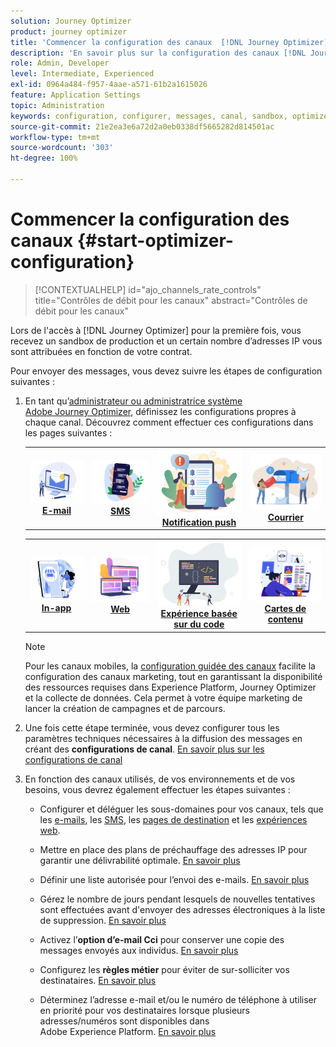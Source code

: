 ```yaml
---
solution: Journey Optimizer
product: journey optimizer
title: 'Commencer la configuration des canaux  [!DNL Journey Optimizer] '
description: 'En savoir plus sur la configuration des canaux [!DNL Journey Optimizer] '
role: Admin, Developer
level: Intermediate, Experienced
exl-id: 0964a484-f957-4aae-a571-61b2a1615026
feature: Application Settings
topic: Administration
keywords: configuration, configurer, messages, canal, sandbox, optimizer
source-git-commit: 21e2ea3e6a72d2a0eb0338df5665282d814501ac
workflow-type: tm+mt
source-wordcount: '303'
ht-degree: 100%

---
```



# Commencer la configuration des canaux {#start-optimizer-configuration}

>[!CONTEXTUALHELP]
>id="ajo_channels_rate_controls"
>title="Contrôles de débit pour les canaux"
>abstract="Contrôles de débit pour les canaux"

Lors de l&#39;accès à [!DNL Journey Optimizer] pour la première fois, vous recevez un sandbox de production et un certain nombre d’adresses IP vous sont attribuées en fonction de votre contrat.

Pour envoyer des messages, vous devez suivre les étapes de configuration suivantes :

1. En tant qu’[administrateur ou administratrice système Adobe Journey Optimizer](../start/path/administrator.md), définissez les configurations propres à chaque canal. Découvrez comment effectuer ces configurations dans les pages suivantes :

   <table style="table-layout:fixed"><tr style="border: 0;">
    <td><a href="../email/get-started-email-config.md"><img alt="E-mail" src="../channels/assets/do-not-localize/email.png"></a>
    <div align="center"><a href="../email/get-started-email-config.md"><strong>E-mail</strong></a></div></td>
    <td><a href="../sms/sms-configuration.md"><img alt="sms" src="../channels/assets/do-not-localize/sms.png"></a>
    <div align="center"><a href="../sms/sms-configuration.md"><strong>SMS</strong></a></div></td>
    <td><a href="../push/push-configuration.md"><img alt="Notification push" src="../channels/assets/do-not-localize/push.png"></a>
    <div align="center"><a href="../push/push-configuration.md"><strong>Notification push</strong></a></div></td>
    <td><a href="../direct-mail/direct-mail-configuration.md"><img alt="Courrier" src="../channels/assets/do-not-localize/direct-mail.jpg"></a>
    <div align="center"><a href="../direct-mail/direct-mail-configuration.md"><strong>Courrier</strong></a></div></td>
    </tr></table>

   <table style="table-layout:fixed"><tr style="border: 0;">
    <td><a href="../in-app/inapp-configuration.md"><img alt="In-app" src="../channels/assets/do-not-localize/inapp.jpg"></a>
    <div align="center"><a href="../in-app/inapp-configuration.md"><strong>In-app</strong></a></div></td>
    <td><a href="../web/web-configuration.md"><img alt="Web" src="../channels/assets/do-not-localize/web.jpg"></a>
    <div align="center"><a href="../web/web-configuration.md"><strong>Web</strong></a></div></td>
    <td><a href="../code-based/code-based-configuration.md"><img alt="Expérience basée sur du code" src="../channels/assets/do-not-localize/code.png"></a>
    <div align="center"><a href="../code-based/code-based-configuration.md"><strong>Expérience basée sur du code</strong></a></div></td>
    <td><a href="../content-card/content-card-configuration-prereq.md"><img alt="Cartes de contenu" src="../channels/assets/do-not-localize/cards.png"></a>
    <div align="center"><a href="../content-card/content-card-configuration-prereq.md"><strong>Cartes de contenu</strong></a></div></td>
    </tr></table>

   >[!NOTE]
   >
   >Pour les canaux mobiles, la [configuration guidée des canaux](set-mobile-config.md) facilite la configuration des canaux marketing, tout en garantissant la disponibilité des ressources requises dans Experience Platform, Journey Optimizer et la collecte de données. Cela permet à votre équipe marketing de lancer la création de campagnes et de parcours.

1. Une fois cette étape terminée, vous devez configurer tous les paramètres techniques nécessaires à la diffusion des messages en créant des **configurations de canal**. [En savoir plus sur les configurations de canal](channel-surfaces.md)

1. En fonction des canaux utilisés, de vos environnements et de vos besoins, vous devrez également effectuer les étapes suivantes :

   * Configurer et déléguer les sous-domaines pour vos canaux, tels que les [e-mails](about-subdomain-delegation.md), les [SMS](../sms/sms-subdomains.md), les [pages de destination](../landing-pages/lp-subdomains.md) et les [expériences web](../web/web-delegated-subdomains.md).

   * Mettre en place des plans de préchauffage des adresses IP pour garantir une délivrabilité optimale. [En savoir plus](ip-warmup-gs.md)

   * Définir une liste autorisée pour l’envoi des e-mails. [En savoir plus](allow-list.md)

   * Gérez le nombre de jours pendant lesquels de nouvelles tentatives sont effectuées avant d&#39;envoyer des adresses électroniques à la liste de suppression. [En savoir plus](manage-suppression-list.md)

   * Activez l’**option d’e-mail Cci** pour conserver une copie des messages envoyés aux individus. [En savoir plus](archiving-support.md#enable-bcc)

   * Configurez les **règles métier** pour éviter de sur-solliciter vos destinataires. [En savoir plus](../conflict-prioritization/rule-sets.md)

   * Déterminez l’adresse e-mail et/ou le numéro de téléphone à utiliser en priorité pour vos destinataires lorsque plusieurs adresses/numéros sont disponibles dans Adobe Experience Platform. [En savoir plus](primary-email-addresses.md)
